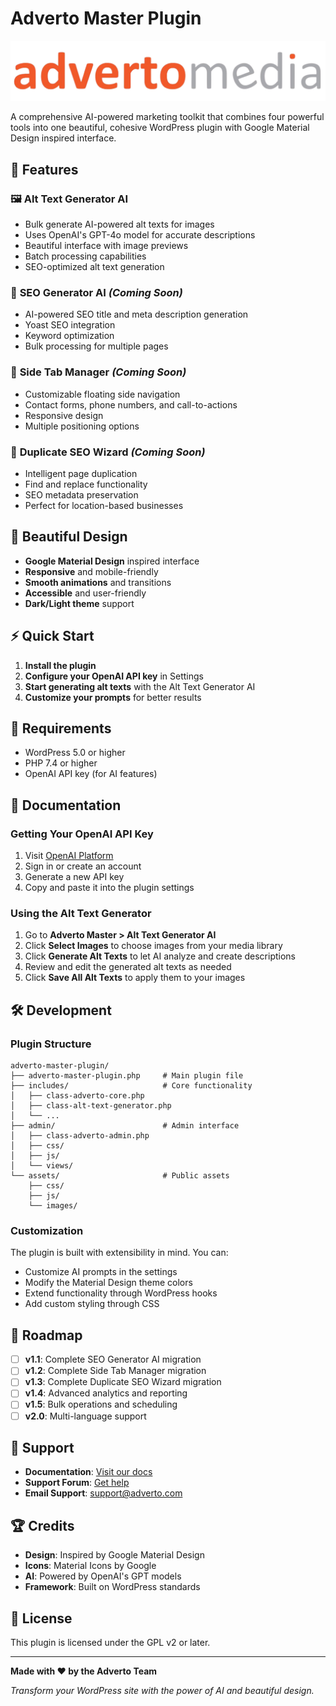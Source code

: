 # Adverto Master Plugin

![Adverto Master Plugin Banner](assets/images/advertomedia-banner.png)

A comprehensive AI-powered marketing toolkit that combines four powerful tools into one beautiful, cohesive WordPress plugin with Google Material Design inspired interface.

## 🎯 Features

### 🖼️ **Alt Text Generator AI**
- Bulk generate AI-powered alt texts for images
- Uses OpenAI's GPT-4o model for accurate descriptions
- Beautiful interface with image previews
- Batch processing capabilities
- SEO-optimized alt text generation

### 🚀 **SEO Generator AI** *(Coming Soon)*
- AI-powered SEO title and meta description generation
- Yoast SEO integration
- Keyword optimization
- Bulk processing for multiple pages

### 📱 **Side Tab Manager** *(Coming Soon)*
- Customizable floating side navigation
- Contact forms, phone numbers, and call-to-actions
- Responsive design
- Multiple positioning options

### 📄 **Duplicate SEO Wizard** *(Coming Soon)*
- Intelligent page duplication
- Find and replace functionality
- SEO metadata preservation
- Perfect for location-based businesses

## 🎨 Beautiful Design

- **Google Material Design** inspired interface
- **Responsive** and mobile-friendly
- **Smooth animations** and transitions
- **Accessible** and user-friendly
- **Dark/Light theme** support

## ⚡ Quick Start

1. **Install the plugin**
2. **Configure your OpenAI API key** in Settings
3. **Start generating alt texts** with the Alt Text Generator AI
4. **Customize your prompts** for better results

## 🔧 Requirements

- WordPress 5.0 or higher
- PHP 7.4 or higher
- OpenAI API key (for AI features)

## 📖 Documentation

### Getting Your OpenAI API Key

1. Visit [OpenAI Platform](https://platform.openai.com/account/api-keys)
2. Sign in or create an account
3. Generate a new API key
4. Copy and paste it into the plugin settings

### Using the Alt Text Generator

1. Go to **Adverto Master > Alt Text Generator AI**
2. Click **Select Images** to choose images from your media library
3. Click **Generate Alt Texts** to let AI analyze and create descriptions
4. Review and edit the generated alt texts as needed
5. Click **Save All Alt Texts** to apply them to your images

## 🛠️ Development

### Plugin Structure

```
adverto-master-plugin/
├── adverto-master-plugin.php     # Main plugin file
├── includes/                     # Core functionality
│   ├── class-adverto-core.php   
│   ├── class-alt-text-generator.php
│   └── ...
├── admin/                        # Admin interface
│   ├── class-adverto-admin.php
│   ├── css/
│   ├── js/
│   └── views/
└── assets/                       # Public assets
    ├── css/
    ├── js/
    └── images/
```

### Customization

The plugin is built with extensibility in mind. You can:

- Customize AI prompts in the settings
- Modify the Material Design theme colors
- Extend functionality through WordPress hooks
- Add custom styling through CSS

## 🎯 Roadmap

- [ ] **v1.1**: Complete SEO Generator AI migration
- [ ] **v1.2**: Complete Side Tab Manager migration  
- [ ] **v1.3**: Complete Duplicate SEO Wizard migration
- [ ] **v1.4**: Advanced analytics and reporting
- [ ] **v1.5**: Bulk operations and scheduling
- [ ] **v2.0**: Multi-language support

## 💝 Support

- **Documentation**: [Visit our docs](https://adverto.com/docs)
- **Support Forum**: [Get help](https://adverto.com/support)
- **Email Support**: support@adverto.com

## 🏆 Credits

- **Design**: Inspired by Google Material Design
- **Icons**: Material Icons by Google
- **AI**: Powered by OpenAI's GPT models
- **Framework**: Built on WordPress standards

## 📄 License

This plugin is licensed under the GPL v2 or later.

---

**Made with ❤️ by the Adverto Team**

*Transform your WordPress site with the power of AI and beautiful design.*
